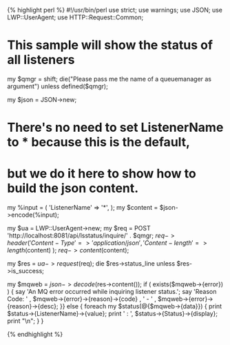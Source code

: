 {% highlight perl %}
#!/usr/bin/perl
use strict;
use warnings;
use JSON;
use LWP::UserAgent;
use HTTP::Request::Common;

# This sample will show the status of all listeners

my $qmgr = shift;
die("Please pass me the name of a queuemanager as argument") 
	unless defined($qmgr);

my $json = JSON->new;

# There's no need to set ListenerName to * because this is the default,
# but we do it here to show how to build the json content.
my %input = ( 
	'ListenerName' => '*',
);
my $content = $json->encode(\%input);    

my $ua = LWP::UserAgent->new;
my $req = POST 'http://localhost:8081/api/lsstatus/inquire/' . $qmgr;
$req->header(
	'Content-Type' => 'application/json',
	'Content-length' => length($content)
);
$req->content($content);

my $res = $ua->request($req);
die $res->status_line unless $res->is_success;

my $mqweb = $json->decode($res->content());
if ( exists($mqweb->{error}) ) {
	say 'An MQ error occurred while inquiring listener status.';
	say 'Reason Code: '
		, $mqweb->{error}->{reason}->{code}
		, ' - '
		, $mqweb->{error}->{reason}->{desc};
}}
else {
	foreach my $status(@{$mqweb->{data}}) {
		print $status->{ListenerName}->{value};
		print ' : ', $status->{Status}->{display}; 
		print "\n";
	}
}

{% endhighlight %}
